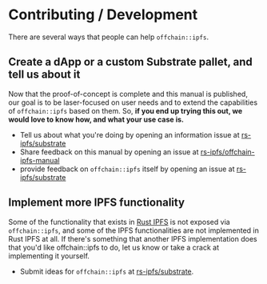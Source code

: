 # Contributing / Development

There are several ways that people can help `offchain::ipfs`.

## Create a dApp or a custom Substrate pallet, and tell us about it

Now that the proof-of-concept is complete and this manual is published, our goal is to be
laser-focused on user needs and to extend the capabilities of `offchain::ipfs` based on them.
So, **if you end up trying this out, we would love to know how, and what your use case is.**

- Tell us about what you're doing by opening an information issue at [rs-ipfs/substrate]
- Share feedback on this manual by opening an issue at [rs-ipfs/offchain-ipfs-manual]
- provide feedback on `offchain::ipfs` itself by opening an issue at [rs-ipfs/substrate]

## Implement more IPFS functionality

Some of the functionality that exists in [Rust IPFS] is not exposed via `offchain::ipfs`, and some
of the IPFS functionalities are not implemented in Rust IPFS at all. If there's something that another
IPFS implementation does that you'd like offchain::ipfs to do, let us know or take a crack at
implementing it yourself.

- Submit ideas for `offchain::ipfs` at [rs-ipfs/substrate].

[Rust IPFS]: https://github.com/uddugteam/rust-ipfs
[rs-ipfs/substrate]: https://github.com/uddugteam/substrate
[rs-ipfs/offchain-ipfs-manual]: https://github.com/uddugteam/offchain-ipfs-manual